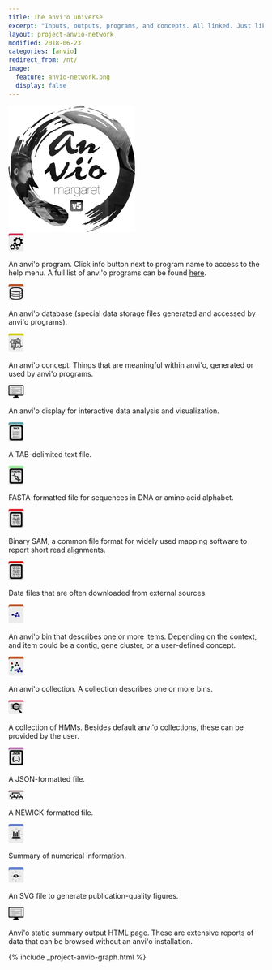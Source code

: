 ```yaml
---
title: The anvi'o universe
excerpt: "Inputs, outputs, programs, and concepts. All linked. Just like the way you like them."
layout: project-anvio-network
modified: 2018-06-23
categories: [anvio]
redirect_from: /nt/
image:
  feature: anvio-network.png
  display: false
---
```


<div id="logo">
    <a href="https://github.com/merenlab/anvio/releases" target="_blank">
        <img src="https://github.com/merenlab/anvio/raw/master/anvio/data/interactive/images/logo.png" width="250" />
    </a>
</div>

<div id="infopanel">

<div class="info">
<img src="/images/icons/PROGRAM.png" width="30" />
<p>An anvi'o program. Click info button next to program name to access to the help menu. A full list of anvi'o programs can be found <a href="/software/anvio/vignette/" target="_blank">here</a>.</p>
</div>

<div class="info">
<img src="/images/icons/DB.png" width="30" />
<p>An anvi'o database (special data storage files generated and accessed by anvi'o programs).</p>
</div>

<div class="info">
<img src="/images/icons/CONCEPT.png" width="30" />
<p>An anvi'o concept. Things that are meaningful within anvi'o, generated or used by anvi'o programs.</p>
</div>

<div class="info">
<img src="/images/icons/DISPLAY.png" width="30" />
<p>An anvi'o display for interactive data analysis and visualization.</p>
</div>

<div class="info">
<img src="/images/icons/TXT.png" width="30" />
<p>A TAB-delimited text file.</p>
</div>

<div class="info">
<img src="/images/icons/FASTA.png" width="30" />
<p>FASTA-formatted file for sequences in DNA or amino acid alphabet.</p>
</div>

<div class="info">
<img src="/images/icons/BAM.png" width="30" />
<p>Binary SAM, a common file format for widely used mapping software to report short read alignments.</p>
</div>

<div class="info">
<img src="/images/icons/DATA.png" width="30" />
<p>Data files that are often downloaded from external sources.</p>
</div>

<div class="info">
<img src="/images/icons/BIN.png" width="30" />
<p>An anvi'o bin that describes one or more items. Depending on the context, and item could be a contig, gene cluster, or a user-defined concept.</p>
</div>

<div class="info">
<img src="/images/icons/COLLECTION.png" width="30" />
<p>An anvi'o collection. A collection describes one or more bins.</p>
</div>

<div class="info">
<img src="/images/icons/HMM.png" width="30" />
<p>A collection of HMMs. Besides default anvi'o collections, these can be provided by the user.</p>
</div>

<div class="info">
<img src="/images/icons/JSON.png" width="30" />
<p>A JSON-formatted file.</p>
</div>

<div class="info">
<img src="/images/icons/NEWICK.png" width="30" />
<p>A NEWICK-formatted file.</p>
</div>

<div class="info">
<img src="/images/icons/STATS.png" width="30" />
<p>Summary of numerical information.</p>
</div>

<div class="info">
<img src="/images/icons/SVG.png" width="30" />
<p>An SVG file to generate publication-quality figures.</p>
</div>

<div class="info">
<img src="/images/icons/SUMMARY.png" width="30" />
<p>Anvi'o static summary output HTML page. These are extensive reports of data that can be browsed without an anvi'o installation.</p>
</div>

</div>

<div id="svg"></div>
{% include _project-anvio-graph.html %}
